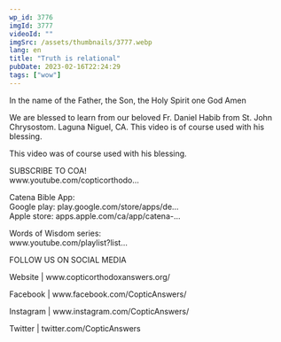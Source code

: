 ```yaml
---
wp_id: 3776
imgId: 3777
videoId: ""
imgSrc: /assets/thumbnails/3777.webp
lang: en
title: "Truth is relational"
pubDate: 2023-02-16T22:24:29
tags: ["wow"]
---
```


<p>In the name of the Father, the Son, the Holy Spirit one God Amen</p>
<p>We are blessed to learn from our beloved Fr. Daniel Habib from St. John Chrysostom. Laguna Niguel, CA. This video is of course used with his blessing.</p>
<p>This video was of course used with his blessing.</p>

<p>SUBSCRIBE TO COA!<br />
www.youtube.com/copticorthodo&#8230;</p>
<p>Catena Bible App:<br />
Google play: play.google.com/store/apps/de&#8230;<br />
Apple store: apps.apple.com/ca/app/catena-​&#8230;</p>
<p>Words of Wisdom series:<br />
www.youtube.com/playlist?list&#8230;</p>
<p>FOLLOW US ON SOCIAL MEDIA</p>
<p>Website | www.copticorthodoxanswers.org/</p>
<p>Facebook | www.facebook.com/CopticAnswers/</p>
<p>Instagram | www.instagram.com/CopticAnswers/</p>
<p>Twitter | twitter.com/CopticAnswers</p>
